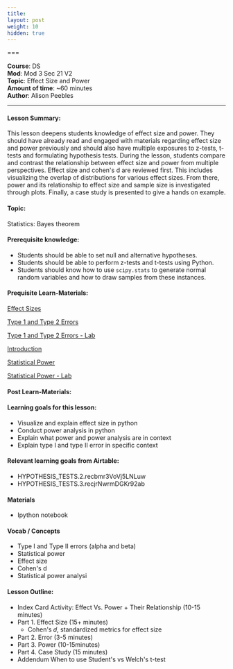 ```yaml
---
title: 
layout: post
weight: 10
hidden: true
---
```


===


**Course**: DS   <br/>
**Mod**: Mod 3 Sec 21 V2         <br/>
**Topic**:  Effect Size and Power  <br/>
**Amount of time**: ~60 minutes <br/>
**Author**: Alison Peebles


***

#### Lesson Summary:

This lesson deepens students knowledge of effect size and power. They should have already read and engaged with materials regarding effect size and power previously and should also have multiple exposures to z-tests, t-tests and formulating hypothesis tests. During the lesson, students compare and contrast the relationship between effect size and power from multiple perspectives. Effect size and cohen's d are reviewed first. This includes visualizing the overlap of distributions for various effect sizes. From there, power and its relationship to effect size and sample size is investigated through plots. Finally, a case study is presented to give a hands on example.  

#### Topic:

Statistics: Bayes theorem


#### Prerequisite knowledge:

* Students should be able to set null and alternative hypotheses. 
* Students should be able to perform z-tests and t-tests using Python.
* Students should know how to use `scipy.stats` to generate normal random variables and how to draw samples from these instances.

#### Prequisite Learn-Materials:

[Effect Sizes](https://github.com/learn-co-curriculum/dsc-effect-sizes)

[Type 1 and Type 2 Errors](https://github.com/learn-co-curriculum/dsc-type-1-and-2-error)

[Type 1 and Type 2 Errors - Lab](https://github.com/learn-co-curriculum/dsc-type-1-and-2-error-lab)

[Introduction](https://github.com/learn-co-curriculum/dsc-statistical-power-anova-introduction)

[Statistical Power](https://github.com/learn-co-curriculum/dsc-statistical-power)

[Statistical Power - Lab](https://github.com/learn-co-curriculum/dsc-statistical-power-lab)


#### Post Learn-Materials:



#### Learning goals for this lesson:


* Visualize and explain effect size in python
* Conduct power analysis in python
* Explain what power and power analysis are in context
* Explain type I and type II error in specific context


#### Relevant learning goals from Airtable: 

* HYPOTHESIS_TESTS.2.recbmr3VoVj5LNLuw
* HYPOTHESIS_TESTS.3.recjrNwrmDGKr92ab


#### Materials
- Ipython notebook

#### Vocab / Concepts 

* Type I and Type II errors (alpha and beta)
* Statistical power
* Effect size
* Cohen's d
* Statistical power analysi

#### Lesson Outline:

* Index Card Activity: Effect Vs. Power + Their Relationship (10-15 minutes)
* Part 1. Effect Size (15+ minutes)
	* Cohen's 𝑑, standardized metrics for effect size
* Part 2. Error (3-5 minutes)
* Part 3. Power (10-15minutes)
* Part 4. Case Study (15 minutes)
* Addendum
	When to use Student's vs Welch's t-test